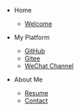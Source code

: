 <!-- _navbar.md 上面的导航栏  -->

* Home

  * [Welcome](/README.md)

* My Platform

  * [GitHub](https://github.com/jpixy)
  * [Gitee](https://gitee.com/jpixy)
  * [WeChat Channel](/wechat_official_account.md)

* About Me
  * [Resume](/resume/Johnny_Resume_eng.md)
  * [Contact](/resume/Contact.md)
